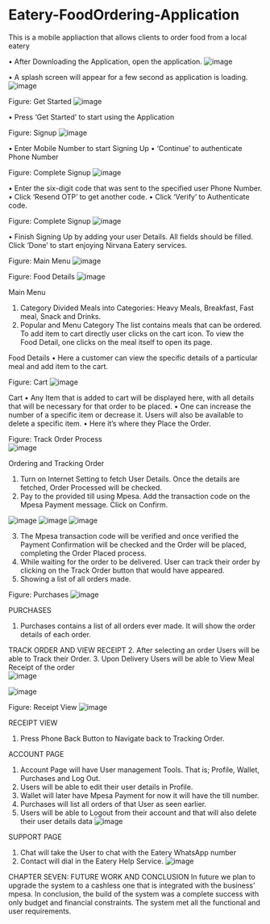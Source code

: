 # Eatery-FoodOrdering-Application
This is a mobile appliaction that allows clients to order food from a local eatery 



• After Downloading the Application, open the application.
![image](https://github.com/Shawn-LernsyDev/Eatery-FoodOrdering-Application/assets/62818413/b19773d3-6494-4f44-b9b1-2caaa19326c0)












• A splash screen will appear for a few second as application is loading.
![image](https://github.com/Shawn-LernsyDev/Eatery-FoodOrdering-Application/assets/62818413/5ca6e328-9bbe-41a2-8ac9-ba06a9ec5351)











Figure: Get Started
![image](https://github.com/Shawn-LernsyDev/Eatery-FoodOrdering-Application/assets/62818413/d1f7d002-345f-45a9-905d-6f72bf99f495)


• Press ‘Get Started’ to start using the Application











Figure: Signup
![image](https://github.com/Shawn-LernsyDev/Eatery-FoodOrdering-Application/assets/62818413/4ec4d8d9-92f2-4db2-810b-a3197844a31a)

• Enter Mobile Number to start Signing Up
• ‘Continue’ to authenticate Phone Number







Figure: Complete Signup
![image](https://github.com/Shawn-LernsyDev/Eatery-FoodOrdering-Application/assets/62818413/9d9d244e-ea9e-458a-a54d-8964963e31ef)

• Enter the six-digit code that was sent to the specified user Phone Number.
• Click ‘Resend OTP’ to get another code.
• Click ‘Verify’ to Authenticate code.











Figure: Complete Signup
![image](https://github.com/Shawn-LernsyDev/Eatery-FoodOrdering-Application/assets/62818413/639478ee-37ab-4e72-b279-341042a2b677)


• Finish Signing Up by adding your user Details. All fields should be filled. Click ‘Done’ to start enjoying Nirvana Eatery services.









Figure: Main Menu
![image](https://github.com/Shawn-LernsyDev/Eatery-FoodOrdering-Application/assets/62818413/25859f8e-6a4f-4568-9332-2966ce77ccd5)

Figure: Food Details
![image](https://github.com/Shawn-LernsyDev/Eatery-FoodOrdering-Application/assets/62818413/27eb2a0c-0038-4fb9-b3d3-15282eb34e6f)

Main Menu
1.  Category
Divided Meals into Categories: Heavy Meals, Breakfast, Fast meal, Snack and Drinks. 				
2. Popular and Menu Category
The list contains meals that can be ordered. To add item to cart directly user clicks on the cart icon. To view the Food Detail, one clicks on the meal itself to open its page.

Food Details
• Here a customer can view the specific details of a particular meal and add item to the cart.



Figure: Cart
![image](https://github.com/Shawn-LernsyDev/Eatery-FoodOrdering-Application/assets/62818413/7137cd3b-e593-4f5c-8f86-ee246cdb867f)

Cart
• Any Item that is added to cart will be displayed here, with all details that will be necessary for that order to be placed.
• One can increase the number of a specific item or decrease it. Users will also be available to delete a specific item.
• Here it’s where they Place the Order.

Figure: Track Order Process		
![image](https://github.com/Shawn-LernsyDev/Eatery-FoodOrdering-Application/assets/62818413/30a1f62f-00b1-40cc-aefb-599aceb0bf24)

Ordering and Tracking Order	
1. Turn on Internet Setting to fetch User Details. Once the details are fetched, Order Processed will be checked.
2. Pay to the provided till using Mpesa. Add the transaction code on the Mpesa Payment message. Click on Confirm. 

![image](https://github.com/Shawn-LernsyDev/Eatery-FoodOrdering-Application/assets/62818413/6d98b05a-e637-41b3-a55a-fbff4c52b485)
![image](https://github.com/Shawn-LernsyDev/Eatery-FoodOrdering-Application/assets/62818413/5654ac2f-be15-4ee3-b954-4bf41d9d0643)
![image](https://github.com/Shawn-LernsyDev/Eatery-FoodOrdering-Application/assets/62818413/c8b8d6fc-4210-4f94-b201-eeec913269e8)










 
3. The Mpesa transaction code will be verified and once verified the Payment Confirmation will be checked and the Order will be placed, completing the Order Placed process.
4. While waiting for the order to be delivered. User can track their order by clicking on the Track Order button that would have appeared.
5. Showing a list of all orders made. 





Figure: Purchases
![image](https://github.com/Shawn-LernsyDev/Eatery-FoodOrdering-Application/assets/62818413/13583a38-efe5-408d-ba9e-c0bacceed258)

PURCHASES
1. Purchases contains a list of all orders ever made. It will show the order details of each order.




   



    
TRACK ORDER AND VIEW RECEIPT
2. After selecting an order Users will be able to Track their Order.
3. Upon Delivery Users will be able to View Meal Receipt of the order                   
![image](https://github.com/Shawn-LernsyDev/Eatery-FoodOrdering-Application/assets/62818413/e37d7e27-4fa8-4e81-97a4-eae12e3fb7b7)

![image](https://github.com/Shawn-LernsyDev/Eatery-FoodOrdering-Application/assets/62818413/c155ce9d-db8c-487e-9cb6-f8b789ebf129)









Figure: Receipt View 
![image](https://github.com/Shawn-LernsyDev/Eatery-FoodOrdering-Application/assets/62818413/c2a31e68-740e-4475-bb49-56c364262f49)

RECEIPT VIEW
1. Press Phone Back Button to Navigate back to Tracking Order.
























ACCOUNT PAGE
1. Account Page will have User management Tools. That is; Profile, Wallet, Purchases and Log Out.
2. Users will be able to edit their user details in Profile.
3. Wallet will later have Mpesa Payment for now it will have the till number.
4. Purchases will list all orders of that User as seen earlier.
5. Users will be able to Logout from their account and that will also delete their user details data
![image](https://github.com/Shawn-LernsyDev/Eatery-FoodOrdering-Application/assets/62818413/4536149e-d09b-48bd-8882-fb46e7caf389)



SUPPORT PAGE
1. Chat will take the User to chat with the Eatery WhatsApp number
2. Contact will dial in the Eatery Help Service.
![image](https://github.com/Shawn-LernsyDev/Eatery-FoodOrdering-Application/assets/62818413/b0ecb6e3-86f1-4003-b9ba-174c23c5d54e)
























CHAPTER SEVEN: FUTURE WORK AND CONCLUSION
In future we plan to upgrade the system to a cashless one that is integrated with the business’ mpesa. In conclusion, the build of the system was a complete success with only budget and financial constraints. The system met all the functional and user requirements. 
